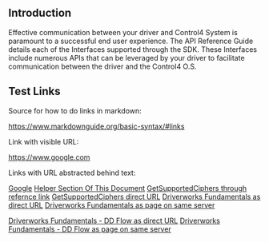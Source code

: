 ## Introduction

Effective communication between your driver and Control4 System is paramount to a successful end user experience. The API Reference Guide details each of the Interfaces supported through the SDK. These Interfaces include numerous APIs that can be leveraged by your driver to  facilitate communication between the driver and the Control4 O.S.

## Test Links

Source for how to do links in markdown:

<https://www.markdownguide.org/basic-syntax/#links>

Link with visible URL:

<https://www.google.com>

Links with URL abstracted behind text:

[Google](https://www.google.com/)
[Helper Section Of This Document](#helper-interface)
[GetSupportedCiphers through refernce link][1]
[GetSupportedCiphers direct URL](#getsupportedciphers)
[Driverworks Fundamentals as direct URL](https://control4.github.io/docs-driverworks-fundamentals)
[Driverworks Fundamentals as page on same server](/../docs-driverworks-fundamentals)

[Driverworks Fundamentals - DD Flow as direct URL](https://control4.github.io/docs-driverworks-fundamentals/#development-process-flow)
[Driverworks Fundamentals - DD Flow as page on same server](/../docs-driverworks-fundamentals/#development-process-flow)


[1]: #getsupportedciphers
